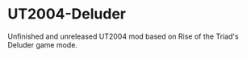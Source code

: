 # UT2004-Deluder
Unfinished and unreleased UT2004 mod based on Rise of the Triad's Deluder game mode.
